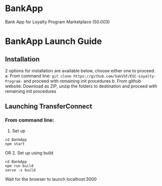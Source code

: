 # BankApp
Bank App for Loyalty Program Marketplace (50.003)
# BankApp Launch Guide

## Installation
2 options for installation are available below, choose either one to proceed.
a. From command line: ```git clone https://github.com/SakVSF/ESC-Loyalty-Program-``` and proceed with remaining init procedures
b. From github website: Download as ZIP, unzip the folders to destination and proceed with remaining init procedures

## Launching TransferConnect
### From command line: 
1. Set up
```
cd BankApp
npm start
```
OR 
2. Set up using build
```
cd BankApp
npm run build
serve -s build
```
Wait for the browser to launch localhost:3000 
